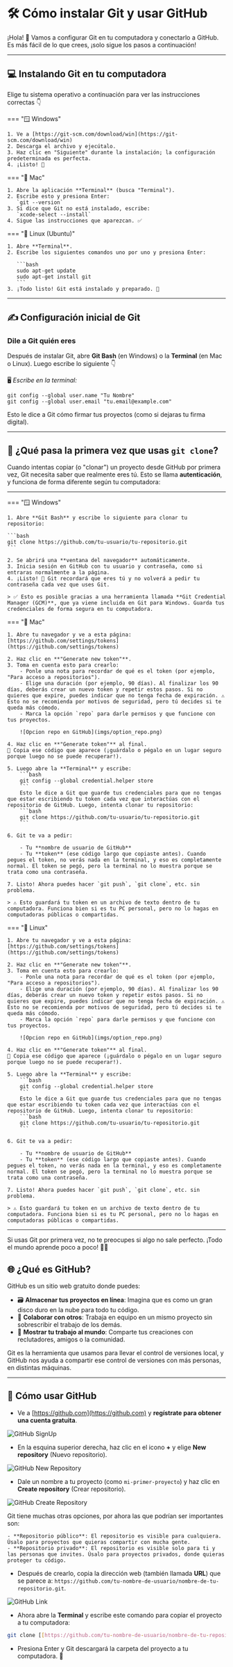 # 🛠️ Cómo instalar Git y usar GitHub

¡Hola! 👋 Vamos a configurar Git en tu computadora y conectarlo a GitHub. Es más fácil de lo que crees, ¡solo sigue los pasos a continuación!

---

## 💻 Instalando Git en tu computadora

Elige tu sistema operativo a continuación para ver las instrucciones correctas 👇

=== "🪟 Windows"

    1. Ve a [https://git-scm.com/download/win](https://git-scm.com/download/win)
    2. Descarga el archivo y ejecútalo.
    3. Haz clic en "Siguiente" durante la instalación; la configuración predeterminada es perfecta.
    4. ¡Listo! 🎉

=== "🍏 Mac"

    1. Abre la aplicación **Terminal** (busca "Terminal").
    2. Escribe esto y presiona Enter:
       `git --version`
    3. Si dice que Git no está instalado, escribe:
       `xcode-select --install`
    4. Sigue las instrucciones que aparezcan. ✅

=== "🐧 Linux (Ubuntu)"

    1. Abre **Terminal**.
    2. Escribe los siguientes comandos uno por uno y presiona Enter:

       ```bash
       sudo apt-get update
       sudo apt-get install git
       ```
    3. ¡Todo listo! Git está instalado y preparado. 💪

---

## ✍️ Configuración inicial de Git

### Dile a Git quién eres

Después de instalar Git, abre **Git Bash** (en Windows) o la **Terminal** (en Mac o Linux). Luego escribe lo siguiente 👇

🖥️ *Escribe en la terminal:*

    git config --global user.name "Tu Nombre"
    git config --global user.email "tu.email@example.com"

Esto le dice a Git cómo firmar tus proyectos (como si dejaras tu firma digital).

---

## 🔐 ¿Qué pasa la primera vez que usas `git clone`?

Cuando intentas copiar (o "clonar") un proyecto desde GitHub por primera vez, Git necesita saber que realmente eres tú. Esto se llama **autenticación**, y funciona de forma diferente según tu computadora:

---

=== "🪟 Windows"

    1. Abre **Git Bash** y escribe lo siguiente para clonar tu repositorio:

    ```bash
    git clone https://github.com/tu-usuario/tu-repositorio.git
    ```

    2. Se abrirá una **ventana del navegador** automáticamente.
    3. Inicia sesión en GitHub con tu usuario y contraseña, como si entraras normalmente a la página.
    4. ¡Listo! 🎉 Git recordará que eres tú y no volverá a pedir tu contraseña cada vez que uses Git.

    > ✅ Esto es posible gracias a una herramienta llamada **Git Credential Manager (GCM)**, que ya viene incluida en Git para Windows. Guarda tus credenciales de forma segura en tu computadora.

=== "🍏 Mac"

    1. Abre tu navegador y ve a esta página:  
    [https://github.com/settings/tokens](https://github.com/settings/tokens)

    2. Haz clic en **"Generate new token"**.
    3. Toma en cuenta esto para crearlo:
        - Ponle una nota para recordar de qué es el token (por ejemplo, "Para acceso a repositorios").
        - Elige una duración (por ejemplo, 90 días). Al finalizar los 90 días, deberás crear un nuevo token y repetir estos pasos. Si no quieres que expire, puedes indicar que no tenga fecha de expiración. ⚠️ Esto no se recomienda por motivos de seguridad, pero tú decides si te queda más cómodo.
        - Marca la opción `repo` para darle permisos y que funcione con tus proyectos.

        ![Opcion repo en GitHub](imgs/option_repo.png)

    4. Haz clic en **"Generate token"** al final.  
    🔐 Copia ese código que aparece (¡guárdalo o pégalo en un lugar seguro porque luego no se puede recuperar!).

    5. Luego abre la **Terminal** y escribe:
        ```bash
        git config --global credential.helper store
        ```
        Esto le dice a Git que guarde tus credenciales para que no tengas que estar escribiendo tu token cada vez que interactúas con el repositorio de GitHub. Luego, intenta clonar tu repositorio:
        ```bash
        git clone https://github.com/tu-usuario/tu-repositorio.git
        ```

    6. Git te va a pedir:

        - Tu **nombre de usuario de GitHub**
        - Tu **token** (ese código largo que copiaste antes). Cuando pegues el token, no verás nada en la terminal, y eso es completamente normal. El token se pegó, pero la terminal no lo muestra porque se trata como una contraseña.

    7. Listo! Ahora puedes hacer `git push`, `git clone`, etc. sin problema.

    > ⚠️ Esto guardará tu token en un archivo de texto dentro de tu computadora. Funciona bien si es tu PC personal, pero no lo hagas en computadoras públicas o compartidas.

=== "🐧 Linux"

    1. Abre tu navegador y ve a esta página:  
    [https://github.com/settings/tokens](https://github.com/settings/tokens)

    2. Haz clic en **"Generate new token"**.
    3. Toma en cuenta esto para crearlo:
        - Ponle una nota para recordar de qué es el token (por ejemplo, "Para acceso a repositorios").
        - Elige una duración (por ejemplo, 90 días). Al finalizar los 90 días, deberás crear un nuevo token y repetir estos pasos. Si no quieres que expire, puedes indicar que no tenga fecha de expiración. ⚠️ Esto no se recomienda por motivos de seguridad, pero tú decides si te queda más cómodo.
        - Marca la opción `repo` para darle permisos y que funcione con tus proyectos.

        ![Opcion repo en GitHub](imgs/option_repo.png)

    4. Haz clic en **"Generate token"** al final.  
    🔐 Copia ese código que aparece (¡guárdalo o pégalo en un lugar seguro porque luego no se puede recuperar!).

    5. Luego abre la **Terminal** y escribe:
        ```bash
        git config --global credential.helper store
        ```
        Esto le dice a Git que guarde tus credenciales para que no tengas que estar escribiendo tu token cada vez que interactúas con el repositorio de GitHub. Luego, intenta clonar tu repositorio:
        ```bash
        git clone https://github.com/tu-usuario/tu-repositorio.git
        ```

    6. Git te va a pedir:

        - Tu **nombre de usuario de GitHub**
        - Tu **token** (ese código largo que copiaste antes). Cuando pegues el token, no verás nada en la terminal, y eso es completamente normal. El token se pegó, pero la terminal no lo muestra porque se trata como una contraseña.

    7. Listo! Ahora puedes hacer `git push`, `git clone`, etc. sin problema.

    > ⚠️ Esto guardará tu token en un archivo de texto dentro de tu computadora. Funciona bien si es tu PC personal, pero no lo hagas en computadoras públicas o compartidas.

---

Si usas Git por primera vez, no te preocupes si algo no sale perfecto. ¡Todo el mundo aprende poco a poco! 🧠✨

## 🌐 ¿Qué es GitHub?

GitHub es un sitio web gratuito donde puedes:

- 🗃️ **Almacenar tus proyectos en línea**: Imagina que es como un gran disco duro en la nube para todo tu código.
- 👯 **Colaborar con otros**: Trabaja en equipo en un mismo proyecto sin sobrescribir el trabajo de los demás.
- 📣 **Mostrar tu trabajo al mundo**: Comparte tus creaciones con reclutadores, amigos o la comunidad.

Git es la herramienta que usamos para llevar el control de versiones local, y GitHub nos ayuda a compartir ese control de versiones con más personas, en distintas máquinas.

---

## 🚀 Cómo usar GitHub

- Ve a [https://github.com](https://github.com) y **regístrate para obtener una cuenta gratuita**.

![GitHub SignUp](imgs/github_signup.png)

- En la esquina superior derecha, haz clic en el icono **+** y elige **New repository** (Nuevo repositorio).

![GitHub New Repository](imgs/github_new_repo.png)

- Dale un nombre a tu proyecto (como `mi-primer-proyecto`) y haz clic en **Create repository** (Crear repositorio).

![GitHub Create Repository](imgs/github_create_repo.png)

Git tiene muchas otras opciones, por ahora las que podrían ser importantes son:

    - **Repositorio público**: El repositorio es visible para cualquiera. Úsalo para proyectos que quieras compartir con mucha gente.
    - **Repositorio privado**: El repositorio es visible solo para ti y las personas que invites. Úsalo para proyectos privados, donde quieras proteger tu código.

- Después de crearlo, copia la dirección web (también llamada **URL**) que se parece a: `https://github.com/tu-nombre-de-usuario/nombre-de-tu-repositorio.git`.

![GitHub Link](imgs/github_link.png)

- Ahora abre la **Terminal** y escribe este comando para copiar el proyecto a tu computadora:

```bash
git clone [[https://github.com/tu-nombre-de-usuario/nombre-de-tu-repositorio.git](https://github.com/tu-nombre-de-usuario/nombre-de-tu-repositorio.git)]
```

- Presiona Enter y Git descargará la carpeta del proyecto a tu computadora. 🎉